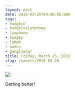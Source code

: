 ```yaml
---
layout: post
date: 2016-03-25T04:00:00.000
tags:
- hodgkin
- hodgkinslymphoma
- lymphoma
- biopsy
- lymph
- nodes
- ganglionar
title: Friday, March 25, 2016
slug: /cancer/2016-03-25
---
```

![](https://64.media.tumblr.com/88b97418be66f18c9feaeab3ad62a0aa/tumblr_o5yujdJDku1vsn3evo1_1280.jpg)

Getting better!